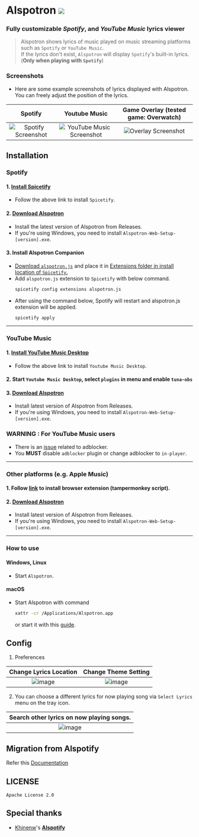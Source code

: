 # Alspotron <a href="https://github.com/organization/alspotron/releases/latest"><img src="https://img.shields.io/github/downloads/organization/alspotron/total.svg"/></a>

### Fully customizable *Spotify*, and *YouTube Music* lyrics viewer

> Alspotron shows lyrics of music played on music streaming platforms such as `Spotify` or `YouTube Music`. \
> If the lyrics don't exist, `Alspotron` will display `Spotify`'s built-in lyrics. (**Only when playing with `Spotify`**)

### Screenshots

-   Here are some example screenshots of lyrics displayed with Alspotron. You can freely adjust the position of the lyrics.

|                        Spotify                         |                                                        Youtube Music                                                        |                                         Game Overlay (tested game: Overwatch)                                         |
|:------------------------------------------------------:|:---------------------------------------------------------------------------------------------------------------------------:|:---------------------------------------------------------------------------------------------------------------------:|
| ![Spotify Screenshot](https://i.imgur.com/0JJMhaU.png) | ![YouTube Music Screenshot](https://github.com/organization/alspotron/assets/16558115/fc22323e-d0b2-4abc-882e-2281c13f4cf4) | ![Overlay Screenshot](https://github.com/organization/alspotron/assets/16558115/7bb95071-b8f7-45e1-af59-02e1586d5dcc) |

## Installation

### Spotify

#### 1.  [Install Spicetify](https://github.com/khanhas/spicetify-cli)

  -   Follow the above link to install `Spicetify`.

#### 2.  [Download Alspotron](https://github.com/organization/alspotron/releases)

  -   Install the latest version of Alspotron from Releases.
  -   If you're using Windows, you need to install `Alspotron-Web-Setup-[version].exe`.

#### 3.  Install Alspotron Companion
  -   [Download `alspotron.js`](https://powernukkit.github.io/DownGit/#/home?directFile=1&url=https://github.com/organization/alspotron/blob/master/extensions/alspotron.js) and place it in [Extensions folder in install location of `Spicetify`.](https://spicetify.app/docs/advanced-usage/extensions/)
  -   Add `alspotron.js` extension to `Spicetify` with below command.
      ```bash
      spicetify config extensions alspotron.js
      ```
  -   After using the command below, Spotify will restart and alspotron.js extension will be applied.
      ```bash
      spicetify apply
      ``` 
      
---

### YouTube Music

#### 1.  [Install YouTube Music Desktop](https://github.com/th-ch/youtube-music/releases)

  -   Follow the above link to install `Youtube Music Desktop`.

#### 2.  Start `Youtube Music Desktop`, select `plugins` in menu and enable `tuna-obs`
#### 3.  [Download Alspotron](https://github.com/organization/alspotron/releases)

  -   Install latest version of Alspotron from Releases.
  -   If you're using Windows, you need to install `Alspotron-Web-Setup-[version].exe`.

### WARNING : For YouTube Music users

  -  There is an [issue](https://github.com/organization/alspotron/issues/1) related to adblocker.
  -  You **MUST** disable `adblocker` plugin or change adblocker to `in-player`.

---
### Other platforms (e.g. Apple Music)

#### 1.  Follow [link](https://github.com/univrsal/tuna) to install browser extension (tampermonkey script).
#### 2.  [Download Alspotron](https://github.com/organization/alspotron/releases)
  -   Install latest version of Alspotron from Releases.
  -   If you're using Windows, you need to install `Alspotron-Web-Setup-[version].exe`.

---

### How to use

#### Windows, Linux

-  Start `Alspotron`.

#### macOS

-   Start Alspotron with command
    ```bash
    xattr -cr /Applications/Alspotron.app
    ```
    or start it with this [guide](https://www.macworld.com/article/672947/how-to-open-a-mac-app-from-an-unidentified-developer.html).

## Config

1.  Preferences

|                                          Change Lyrics Location                                          |                                           Change Theme Setting                                           |
|:--------------------------------------------------------------------------------------------------------:|:--------------------------------------------------------------------------------------------------------:|
| ![image](https://github.com/organization/alspotron/assets/16558115/d09cc0ec-cab7-4fd4-89fe-0836699e352a) | ![image](https://github.com/organization/alspotron/assets/16558115/2e4ae98b-559e-4e8d-b3bb-f5e3081bcf88) |

2.  You can choose a different lyrics for now playing song via `Select Lyrics` menu on the tray icon.

|                                Search other lyrics on now playing songs.                                 |
|:--------------------------------------------------------------------------------------------------------:|
| ![image](https://github.com/organization/alspotron/assets/16558115/0315c44e-27cb-4882-a7d8-e6e91531790a) |

## Migration from Alspotify

Refer this [Documentation](https://github.com/organization/alspotron/blob/master/MIGRATION_FROM_ALSPOTIFY.md)

## LICENSE

`Apache License 2.0`

## Special thanks

-   [Khinenw](https://github.com/HelloWorld017)'s **[Alspotify](https://github.com/HelloWorld017/alspotify)**
